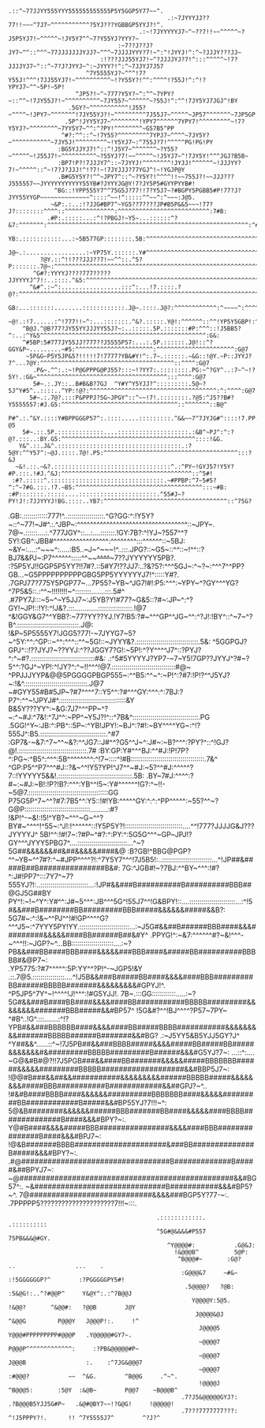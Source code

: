                                                        .::^~77JJYY555YYY555555555555P5Y5GGP5Y77~~^.                                                             
                                                 .:~7JYYYJJ??77!!~~~^7J7~^^^^^^^^^^^?5YJ???YGBBGP5YYJ?!^.                                                       
                                         .:~!7JYYYYYJ7~^~??7!!~~^^^^^~?J5P5YJ7!~^^^^^~!JY5Y7^^~7?Y55YJ?YYY?~                                                    
                                   :~7??J??J?JY7~^^::^^^~77JJJJJJJYJJ7~^^^~7JJJJYYY?7!~^:^!JYYJ!^:^~?JJJY???JJ~                                                 
                              :!???JJJ55YJ7!~^?JJJJYJ?7!^:::^^^^^~!7?JJJJYJ7~^::^~7?J?JYYJ~^:~JYYY?!^:^~7JJYJ7J57                                               
                          ^7Y5555YJ?~^^^!7?Y55J!^^^!7JJ55YJ7!~^^^^^^^^^^~!?Y55Y?!^^:^^^^!?55J!^:^!?YPYJ7~^^~5P!~5P!                                             
                       ^JP5?!~^~777?Y5Y?~^:^^~7YPY?~::^^~!7JY55J?!~^^^^^^^^^^~7JY55?~^^^^^^~?55J!^:^^!7JY5YJ7JGJ^!BY                                            
                     .5GY?~^^^^^^^^^^^!J55?~^^^^~!JPY7~^^^^^^^!7JY55YJ?!~^^^^^^^^^7J55J7~^^^^^~JP57^^^^^^^~7JP5GP!^G5.                                          
                    .5P^!JYY5YJ7~^^^^^^^^!YPY7^^^^^^7YPY7!^^^^^^^^^~!7?Y5YJ?~^^^^^^^^~7YY5Y7~^^:^?PY!^^^^^^^^~G57B5^PP                                          
                   ^#?:^^::^~!7Y55?^^^^^^^^^7YPJ7~^^^^~7JY5Y?~^^^^^^^^^^^~7JY5J!^^^^^^^^^~!Y5YJ7~:^755J?7!^^^^^PG!PG!PY                                         
                  :BG5YJJYJ7!^::^!J5Y7~^^^^^^^~?Y55?~^^^^^~!J55J7!~^^^^^^^^^^~?55YJ?7!~~^^^^^~!J5YJ7~^!7JY5Y!^^^JGJ?B5B~                                        
                  :BP7!P?!7JJJY7^::~7JYYJ!^^^^^^^^!JYJJ!^^^^^^~!JJJYY?7!~^^^^^::^~!7?J?JJJ!^!?7!~!7JYJJJ?77YGJ^!~!YGJP@Y                                        
                  .B#G5Y5Y?!^^~JPY7^::^~?Y5Y?!^^^^!!~~755J?!~~JJJ???J555557~~JYYYYYYYYYYY55YB#?JYYYJG@Y!7?JY5P5#GYYPYYB#!                                       
                 ^BG::!YPP555Y7^^75G5J?77!!7?Y5J7~?#BGPY5PGBB5#P!77?J?JYY55YYGP~~~~~~~~~~~~~~^::::^~~!^:::::^^~~^:^~~~:J@5.                                     
                ~&P:.:..:!?JJG#BP7^~YG5??7????JP#B5P&&5~~~!77?J?::::::::^^^^::^^^^^^^^^^^^^^:^^^^^^^^^^^^^^^^^^^^^^^^^^:7#B:                                    
               .#P:.:::::...:^!?PBGJ!~Y5~...::::::^?&7:^^^^^^^:^^^^^^^^^^^^^^^^^^^^^^^^^^^^^^^^^^^^^^^^^^^^^^^^^^^^^^^^^:^#G                                    
               YB:.:::::::::::...:~5B577GP::::::::.5B:^^^^^^^^^^^^^^^^^^^^^^^^^^^^^^^^^^^^^^^^^^^^^^^^^^^^^^^^^^^^^^^^^^^:!&5                                   
              J@~.:.................:~YP75Y.::::::.Y#^^^^^^^^^^^^^^^^^^^^^^^^^^^^^^^^^^^^^^^:^:^^^^^^^^^^^^^^^^^^^^^^^^^^^:~#Y                                  
             ?@Y.::^!!???JJJ??7!~~^^::.^5?P:::::::.7@~:^^^^^^^^^^^^^^^^^^^^^^^^^^^^^^^^^^^^^^^^^^^^^^^^^^^^^^^^^^^^^^^^^^^^:!@5                                 
           ^G#?:YYYYJ????777?????JJYYYYJ^7!:..::::.^&5:^^^^^^^^^^^^^^^^^^^^^^^^^^^^^^^^^^^^^^^^^^^^^^^^^^^^^^^^^^:^^:^^^^^^^:7#Y                                
          ^&#^.:~^:.................:::^:...!7.::::.?@?:^^^^^^^^^^^^^^^^^^^^^^^^^^^^^^^^^^^^^^^^^^^^^^^^^^^^^^^^^^^^^^^^^^^^^:!&Y                               
          GB:...:::::::........::::::::::::.J@~.::::.J@?:^^^^^^^^^^^^:^~~~~^:^^^^^^^^:^^^^^^^^^^^^^^^^^^^^^^^^^^^^^^^^^^^^^^^^:BB                               
         ~@!.:!7......:^!777!!~^:...:::::::.^&?.:::::.Y@!:^^^^^^::^^!YP5Y5GBP!:^^^^^^^^^^^^^^^^^^^^^^^^^^^^^^^^^^^^^^^^^^^^^^^:GG                               
        ^B@J.^@B?77?JY55YYJJJYY55J?~:..:::::.5P.:::::::#P:^^^::!J5BB5?^:..:^Y&5^^^^^^^^^^^^^^^^^^^^^^^^^^^^^^^^^^^^^^^^^^^^^^^:G&:                              
        ^#5BP:5#777JY55JJ?777??J5555P57:...:.5P.::::::.J@!::^?GGY&P~.........~#5:^^^^^^^^^^^^^^^^^^^^^^:^^^^^^^^^^^^^^^^^^^^^^:G@7                              
         ~5P&G~P5Y5JP&5?!!!!!7!7777?YB&#Y!^:.7~.::::::.~&G::!@Y.~P::JYYJ?7^...7@Y:^^^^^^^^^^^^^^^^^^^^^^^^^^^^^^^^^^^^^^::^^^^:G@7                              
           .P&~.^^:.:~!P@GPPPG@PJ55?:::~!?YY7:.::::::::.PG:~^?GY^..:7~^~!?5Y!.:G&~^^^^^^^^^^^^^^^^^^^^^^^^^^^^^^^^^^^^^:::^^^^:G@7                              
           5#~.:.JY::..B#B&B?7GJ  ^Y#Y^Y5YJJ?^:::::::::.5@~?5J^Y#5^..::::..^YP:!@?:^^^^^^^^^^^^^^^^^^^^^^^^^^^^^^^^^^^^:^:^^^^:G@7                              
          5#~.:.7@?.:::P&PPPJ?5G~JPGY^::^~~!7!.::::::::.?@5:^J5??B#?Y5555557:#J.G5:^^^^^^^^^^^^^^^^^^^^^^^^^^^^^^^^^::^^^^^^^::B@^                              
         P#^.:.^&Y.::::Y#BPPGGGP57^:.::::.....:::::::::.^&&~~7^7JYJG#^::::!7.PP.P5:^^^^^^^^^^^^^^^^^^^^^^^^^^^^^^^^^^:^^^:^^::?@5                               
        5#~.::.5P.:::::::::::::....::::::::::::::::::::.:&B^~PJ^:^:?@?.:::..:BY.G5:^^^^^^^^^^^^^^^^^^^^^^^^^^^^^^^^^^^^^^::::!&G.                               
       Y&^.::.J&^.:::::::::::::::::::::::::::::::::::.:?5@Y:^^Y57^:~@J.::::.7@!.P5:^^^^^^^^^^^^^^^^^^^^^^^^^^^^^^^^^^^^^^:::?&J                                 
      ~&!.::.~&?.:::::::::::::::::::::::::::::::::^.:^PY~!GYJ57!Y5Y?#P.:::.!#J.^&J:^^^^^^^^^^^^^^^^^^^^^^^^^^^^^^^^^^^^^::^5#!                                  
     :#?.:::::^.::::::::::::::::::::::::::::::::.~#PPBP:^7~5#5?^:^~7#G.:::.!7.~B5:^^^^^^^^^^^^^^^^^^^^^^^^^^^^^^^^^^^^:::~#B:                                   
    :#P:::::::.:::::....::::::::::::::::::::::.^55#J~?PY!J!:7JJYYYJ!BG.::::..YB7:^^^^^^^^^^^^^^^^^^^^^^^^^^^^^^^^^^^::^75G?                                     
   .GB:.::::::::::::777!^..::::::::::::::::::.^G?GG:^:!Y5Y?~::^~77!~J#^.:.^JBP~:^^^^^^^^^^^^^^^^^^^^^^^^^^^^^^^^^^::~JPY~.                                      
   7@~.::::::....:.^777JGY^::...:....:::::::.!GY:7B?:^!YJ~?557^^?5Y!:GB^:JBB#^^^^^^^^^^^^^^^^^:^^^^^^^^:::^^^^^^::~5BJ:                                         
   ~&Y~:....:^~~~^:.....:B5..~J~^~~~!^..:::.JPG?::~G5~::^^::~!^^::?BJ7&&PJ~:P7^^^^^^:::::^^~~~~^^^^~~~7??JYYYYYY5PB?.                                           
    :?5P5YJ!!GGP5P5YY?!!7#?.::5#Y7!??JJ7:..?&?5?:^^^5GJ~:^~?~:^^^7^^PP?GB...~G5PPPPPPPPPPGBG5PP5YYYYYYJ7!^:::::Y#?.                                             
       .7GPJ77?775Y5PGP77~...7P55?~YB~^JG7!#!:P5:^^^:~YPY~^?GY^^^YG?^7P5&5::.:^^~!!!!!!!!~^::::::::.......:::.5#^                                               
       .#7PY7J:::~5~^~Y5JJ7~:J5YB?Y!#77?~G&5::?#~:JP~^:^?GY!~JP!::!Y!:^!J&?.:::............:::::::::::::::::.!@7                                                
       ^&!GGY&G7^^YBB?:~77?YY??YJ.!Y7!B5:?#~^^^GP^^JG~^^:^?J!:!BY^::^~7~^?B^.:::::::::::::::::::::::::::::::.J@:                                                
       !&P~5P5555Y7!JGG5?77!-~7JYYG7~5?~^5Y:^^:^GP::~^^:^^^::^^~5G!::~JYYY&?.:::::::::::::::::::::::::::::::.5&:
        ^5GGPGJ?GPJ^::!??JYJ?~??YYJ:^??JGGY7?G!:~5P!:^?Y^^^^J7^::?PYJ?^:^~#?.::::::::::::::::::::::::::::::::#&:
          .:^5#5YYYYJ?YP7-~7~Y5!7GP??JYYJ^?#~?5^^:?GJ^~YP!:^!JY?^:^~!!^^^!@7.::::::::::::::::::::::::::::::::#@~                                                
              ^PPJJJYYP&@@5PGGGGPBGP555~:^^B5:^^~^:~P!^:?#7:!P!?^^J5YJ?~:!&^.:::::::::::::::::::::::::::::::.J@7                                                
              ~#GYY55#B#5JP~?#7^^^^7::Y5^^:?#^^^GY:^^^:^:7BJ:?P7^:^^~!JPYJ#^.:::::::::::::::::::::::::::::::::&Y                                                
              B&5Y???YY^:~&G:7J7^^^PP~^?~:^~#J:^7&!:^7J^^:~PP^~Y5J?!^::^7B&^:::::::::::::::::::::::::::::::::.PG                                                
            .5GG!^Y~:JB:^:PB^::5P~:^YB!JPY!:~BJ^:?#!:~BY^^^^YG~:^!?555J^:B5.:::::::::::::::::::::::::::::::::.^#7                                               
           :GP7&-~&7:^7~^^~&?:^^JG7::J#^^?G5^^J~^:J#~:~B?^^^:?PY?^::^!GJ?@!.::::::::::::::::::::::::::::::::::.7#
          :BY:GP:Y#^^^BJ:^^#J:!P!7P?^:PG~:^B5^:^^^:5B^^^^^^^^:^!7~::::^!#B:::::::::::::::::::::::::::::::::::::.7&^
         ^GP:P5^^P7^^^#J::?&~^^!Y5?YP!^J7^^~#J:~5?^^#J:^^^^^?7::!YYYYY5&&!.:::::::::::::::::::::::::::::::::::::.5B:
        .BY~7#J:^^^^:?#~:~#J:~B!:!P?!B?:^^^:YB^^!5~:Y#^^^^^^!G?:^~!!-~5@7.::::::::::::::::::::::::::::::::::::::::GG                                            
         P75G5P^7~^^?#7:7B5^^:Y5::!#!YB:^^^^^GY:^:^:^PP^^^^^:~55?^^~?G@P:::::::::::::::::::::::::::::::::.........:#?                                           
         !&P!^-~&!:!5!^YB?~^^^~G~^^?BY#~^^^^!^55~:^J!:!^^^^^^::!Y5P5Y?!:::::::::::::::::::::::::::::....^^!777?JJJJG&J???JYYYYJ^
         5B!^^:!#!7~:?#P~^#?:^:PY:^:5G5G^^^~GP~JPJ!?GY^^^JYYY5PBG7^....:::::::::::::::::::::::::...^~?5G##&&&&&&##&##&&&&&####&@
        :B?GB!^BBG@PGP?^^~YB~^^7#?:^~#JPP^^^^?!:^7Y5Y7^^^!7J5B5!:..:::::::::::::::::::::::::...^!JP##&#####B##B###############B&#:
        7G:^JGB#!~?7BJ:^^BY~^^^:!#?^:J#!PP7^:::7Y7^~7?555YJ?!:..::::::::::::::::::::::::...:!JP#&&###B##########B##########BBB##@GJ5G##BY
        PY^!:~!~^Y^:Y#^^:J#~5^^^:JB^^^5G^!55J7^^!G&BPY!::....:::::::::::::::::::::::...:^!5#&&###B########BB#########BBB#####&&&&&&#####&&B?:
        5G7#~:^:!&~^^PJ^^!#!GP^^^^G?^^^J5~:^7YYY5PY!YY.:::::::::::::::::::::::::...:~J5G#&&##B######BBB####&&&#########&&&&&####BB######B##&#Y^
        .PPYG!^:~&7:^^^^^^#?~&!^^^-~^^^!!:~JGP?~^...BB:::::::::::::::::::::....:~?PB&&###BB####BBB####&&&&&###BBB####&#####BB##########BBBBB#&@P7~:             
         .YP5775:?#7^^^^^:5P:YY^^?P!^-~JGP5!&Y .::.7@5.::::::::::::::::....^!J5B&&###B#####BB####&&&&####BBB#########BB######BBBBB#######&&&&&&&&&#GPYJ!^.
           ^P5JP5^7Y^~!^^^^!J!^^^:!#G5YJJ!. 7B~.:::GG::::::::::::.....:~?5G#&&###B####BB####&&&&####BB###########BBBBB#########&&&&&&&&#######BBB#####&&#BP57^
             !5G&#?^^!BJ^^^^?P57~7PY~       ^#B^..!G^.:::.......:^!?YPB#&&###BBBBBB####&&&&####BB#####BBBB###########&&&&&&&&&#######BBBBB######B#######&&#BG?
               .:~J5YY5&B5YJJ5GY?J^       ^Y##&&^......::^~!7J5PB##&&###BBBB#####&&&&#####BB#####BB#####&&&&&&&#&#########BBBBB#########B######&&&#G5YJ?7~:
                    ...::^:....         ~G@&#B#@?!!7J5PGB###&&####BB#######&&&&&#####BBBBBBB######&&&&&#########BBBBB###################&&#BBP5J7~:
                                       !@@#B###&&##&&###########&&&&&&&&&######BBBBB#####&&&&&&&&#####BBB###########B############&&##GPJ?~^..
                                      !#&#B####BBBB####&&&&&&##########BBBBBBB####&&&&&#########BB############B#####&&#BP55YJ?7!!!~^:
                                     5@&B########&&&&&&######BBB#######BB####&&&&&####BBBB##############B####&&&#BPY?~:.
                                    Y@#B####&&&&#####BBB################&&&&####BBB###############B####&&&#BPJ7~:
                                   !@&B#######BBBB#####################&###BB##############B#####&&&#BPY?~:.
                                  .#@##################################B#############B#####&##BPYJ7~:
                                  ~@#################################################&&#BG57^:.
                                  ~&##############################B###########&&&#BP5?~^.
                                  7@############################&&&&###BGP5Y?77-~:.                                                                             
                                  .7PPPPP5?????????????????????7!!!~:::.                                                                                        
                                                                                                                                                                
                                                                                                                                                                
                                                                                                                                                                
                                                                                                                                                                
                                                                                                                                                                
                                              .::::::::::::.     .::::::::::                                                                                    
                                              ^5G#@&&&&#P557     75PB&&&@#GY.                                                                                   
                                                 ^Y@@@@#:           .G@&J:                                                                                      
                                                   !&@@@B^          5@P:                                                                                        
                                                    ^B@@@#~       :G@?               ..                 ...    .                                                
                                                     :G@@@&7     ~#&~           :!5GGGGGGP?^        :?PGGGGGPY5#!                                               
                                                      .5@@@@?   ?@B:          :5&@G!:..^?#@@P^     Y&@Y^:.:^7B@@J                                               
                                                        Y@@@@Y:5@5.          !&@@?       ^&@@#:   ?@@B        J@Y                                               
                                                         J@@@@&@J           ^&@@G         P@@@Y   J@@@P!:.     !^                                               
                                                          J@@@@5            Y@@@#PPPPPPPPP#@@@P   .Y@@@@@#GY7~.                                                 
                                                          ~@@@@7            P@@@P^^^^^^^^^^^^^:     :?PB&@@@@@#P~                                               
                                                          ~@@@@7            J@@@B                 :.    :^7JG&@@@7                                              
                                                          ~@@@@7            :#@@@?           ~~  ^&G.        ^B@@G     .^~^.                                    
                                                          !@@@@J             ^B@@@5:       :5@Y  :&@B~        P@@7    ~B@@@B^                                   
                                                     .7?J5&@@@@@GYJ?:         .?B@@@B5YJJ5G#P~   .&@#@BY7~~!?G@G!     !@@@@@!                                   
                                                     .7???7777777???:            ^!J5PPPY?!.      !! ^7Y5555J7^        ^?J?^                                    
                                                                                                                                                                
